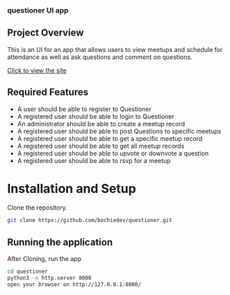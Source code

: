 ### questioner UI app
## Project Overview
This is an UI for an app that allows users to view meetups and schedule for attendance as well as ask questions and comment on questions.

[Click to view the site](https://bochiedev.github.io/questioner/)


## Required Features
- A user should be able to register to Questioner
- A registered user should be able to login to Questioner
- An administrator should be able to create a meetup record
- A registered user should be able to post Questions to specific meetups
- A registered user should be able to get a specific meetup record
- A registered user should be able to get all meetup records
- A registered user should be able to upvote or downvote a question
- A registered user should be able to rsvp for a meetup

# Installation and Setup
Clone the repository.
```bash
git clone https://github.com/bochiedev/questioner.git
```


## Running the application
After Cloning, run the app
```bash
cd questioner
python3 -m http.server 8000
open your browser on http://127.0.0.1:8000/

```
